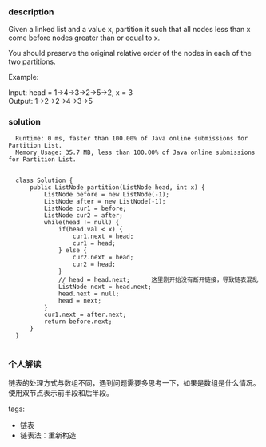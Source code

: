 ### description    
  Given a linked list and a value x, partition it such that all nodes less than x come before nodes greater than or equal to x.  
    
  You should preserve the original relative order of the nodes in each of the two partitions.  
    
  Example:  
    
  Input: head = 1->4->3->2->5->2, x = 3  
  Output: 1->2->2->4->3->5  
### solution    
```    
  Runtime: 0 ms, faster than 100.00% of Java online submissions for Partition List.  
  Memory Usage: 35.7 MB, less than 100.00% of Java online submissions for Partition List.  
    
    
  class Solution {  
      public ListNode partition(ListNode head, int x) {  
          ListNode before = new ListNode(-1);  
          ListNode after = new ListNode(-1);  
          ListNode cur1 = before;  
          ListNode cur2 = after;  
          while(head != null) {  
              if(head.val < x) {  
                  cur1.next = head;  
                  cur1 = head;  
              } else {  
                  cur2.next = head;  
                  cur2 = head;  
              }  
              // head = head.next;      这里刚开始没有断开链接，导致链表混乱  
              ListNode next = head.next;  
              head.next = null;  
              head = next;  
          }  
          cur1.next = after.next;  
          return before.next;  
      }  
  }  
    
```    
    
### 个人解读    
  链表的处理方式与数组不同，遇到问题需要多思考一下，如果是数组是什么情况。  
  使用双节点表示前半段和后半段。  
    
tags:    
  -  链表  
  -  链表法：重新构造  

